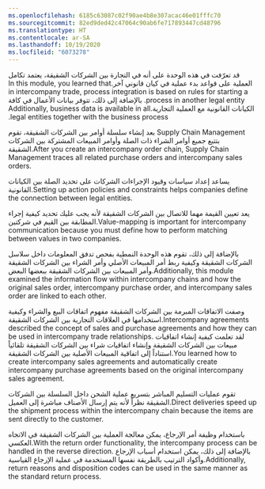 ```yaml
---
ms.openlocfilehash: 6185c63087c02f90ae4b8e307acac46e01fffc70
ms.sourcegitcommit: 82ed9ded42c47064c90ab6fe717893447cd48796
ms.translationtype: HT
ms.contentlocale: ar-SA
ms.lasthandoff: 10/19/2020
ms.locfileid: "6073278"
---
```

<span data-ttu-id="92f93-101">‏‫قد تعرّفت في هذه الوحدة على أنه في التجارة بين الشركات الشقيقة، يعتمد تكامل العملية على قواعد بدء عملية في كيان قانوني آخر.</span><span class="sxs-lookup"><span data-stu-id="92f93-101">In this module, you learned that in intercompany trade, process integration is based on rules for starting a process in another legal entity.</span></span> <span data-ttu-id="92f93-102">بالإضافة إلى ذلك، تتوفر بيانات الأعمال في كافة الكيانات القانونية مع العملية التجارية.</span><span class="sxs-lookup"><span data-stu-id="92f93-102">Additionally, business data is available in all legal entities together with the business process.</span></span>

<span data-ttu-id="92f93-103">بعد إنشاء سلسلة أوامر بين الشركات الشقيقة، تقوم Supply Chain Management بتتبع جميع أوامر الشراء ذات الصلة وأوامر المبيعات المشتركة بين الشركات الشقيقة.</span><span class="sxs-lookup"><span data-stu-id="92f93-103">After you create an intercompany order chain, Supply Chain Management traces all related purchase orders and intercompany sales orders.</span></span>

<span data-ttu-id="92f93-104">يساعد إعداد سياسات وقيود الإجراءات الشركات على تحديد الصلة بين الكيانات القانونية.</span><span class="sxs-lookup"><span data-stu-id="92f93-104">Setting up action policies and constraints helps companies define the connection between legal entities.</span></span>

<span data-ttu-id="92f93-105">يعد تعيين القيمة مهما للاتصال بين الشركات الشقيقة لأنه يجب عليك تحديد كيفية إجراء المطابقة بين القيم في شركتين.</span><span class="sxs-lookup"><span data-stu-id="92f93-105">Value-mapping is important for intercompany communication because you must define how to perform matching between values in two companies.</span></span>

<span data-ttu-id="92f93-106">بالإضافة إلى ذلك، تقوم هذه الوحدة النمطية بفحص تدفق المعلومات داخل سلاسل الشركات الشقيقة وكيفية ربط أمر المبيعات الأصلي وأمر الشراء بين الشركات الشقيقة وأمر المبيعات بين الشركات الشقيقة ببعضها البعض.</span><span class="sxs-lookup"><span data-stu-id="92f93-106">Additionally, this module examined the information flow within intercompany chains and how the original sales order, intercompany purchase order, and intercompany sales order are linked to each other.</span></span>

<span data-ttu-id="92f93-107">وصفت الاتفاقات المبرمة بين الشركات الشقيقة مفهوم اتفاقات البيع والشراء وكيفية استخدامها في العلاقات التجارية بين الشركات الشقيقة.</span><span class="sxs-lookup"><span data-stu-id="92f93-107">Intercompany agreements described the concept of sales and purchase agreements and how they can be used in intercompany trade relationships.</span></span>
<span data-ttu-id="92f93-108">لقد تعلمت كيفية إنشاء اتفاقيات مبيعات بين الشركات الشقيقة وإنشاء اتفاقيات شراء بين الشركات الشقيقة تلقائياً استناداً إلى اتفاقية المبيعات الأصلية بين الشركات الشقيقة.</span><span class="sxs-lookup"><span data-stu-id="92f93-108">You learned how to create intercompany sales agreements and automatically create intercompany purchase agreements based on the original intercompany sales agreement.</span></span>

<span data-ttu-id="92f93-109">تقوم عمليات التسليم المباشر بتسريع عملية الشحن داخل السلسلة بين الشركات الشقيقة نظراً لأنه يتم إرسال الأصناف مباشرة إلى العميل.</span><span class="sxs-lookup"><span data-stu-id="92f93-109">Direct deliveries speed up the shipment process within the intercompany chain because the items are sent directly to the customer.</span></span>

<span data-ttu-id="92f93-110">باستخدام وظيفة أمر الإرجاع، يمكن معالجة العملية بين الشركات الشقيقة في الاتجاه العكسي.</span><span class="sxs-lookup"><span data-stu-id="92f93-110">With the return order functionality, the intercompany process can be handled in the reverse direction.</span></span> <span data-ttu-id="92f93-111">بالإضافة إلى ذلك، يمكن استخدام أسباب الإرجاع وأكواد الترتيب بالطريقة نفسها المستخدمة في عملية الإرجاع القياسية.</span><span class="sxs-lookup"><span data-stu-id="92f93-111">Additionally, return reasons and disposition codes can be used in the same manner as the standard return process.</span></span> 
